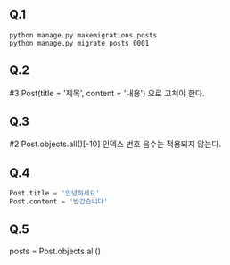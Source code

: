 ## Q.1

```git
python manage.py makemigrations posts
python manage.py migrate posts 0001
```

## Q.2

#3 Post(title = '제목', content = '내용') 으로 고쳐야 한다.

## Q.3

#2 Post.objects.all()[-10] 인덱스 번호 음수는 적용되지 않는다.

## Q.4

```python
Post.title = '안녕하세요'
Post.content = '반갑습니다'
```

## Q.5

posts = Post.objects.all()



